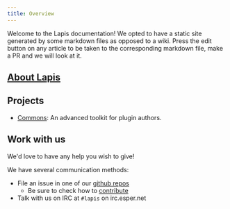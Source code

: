 ```yaml
---
title: Overview
---
```


Welcome to the Lapis documentation!
We opted to have a static site generated by some markdown files as opposed to a wiki. 
Press the edit button on any article to be taken to the corresponding markdown file,
make a PR and we will look at it.

## [About Lapis](/lapis)
## Projects
- [Commons](/commons): An advanced toolkit for plugin authors.

## Work with us

We'd love to have any help you wish to give!

We have several communication methods:

- File an issue in one of our [github repos](https://github.com/LapisBlue)
    - Be sure to check how to [contribute](/lapis/contributing)
- Talk with us on IRC at `#lapis` on irc.esper.net
